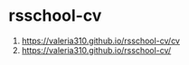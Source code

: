 # rsschool-cv
1. https://valeria310.github.io/rsschool-cv/cv
2. https://valeria310.github.io/rsschool-cv/
